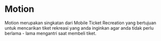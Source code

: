 # Motion
Motion merupakan singkatan dari Mobile Ticket Recreation yang bertujuan untuk mencarikan tiket rekreasi yang anda inginkan agar anda tidak perlu berlama - lama mengantri saat membeli tiket.
